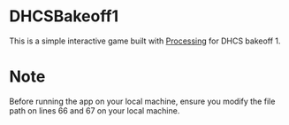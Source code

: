 # DHCSBakeoff1

This is a simple interactive game built with [Processing](https://processing.org/) for DHCS bakeoff 1.

# Note
Before running the app on your local machine, ensure you modify the file path on lines 66 and 67 on your local machine.
